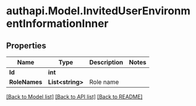 # authapi.Model.InvitedUserEnvironmentInformationInner

## Properties

Name | Type | Description | Notes
------------ | ------------- | ------------- | -------------
**Id** | **int** |  | 
**RoleNames** | **List&lt;string&gt;** | Role name | 

[[Back to Model list]](../README.md#documentation-for-models) [[Back to API list]](../README.md#documentation-for-api-endpoints) [[Back to README]](../README.md)

